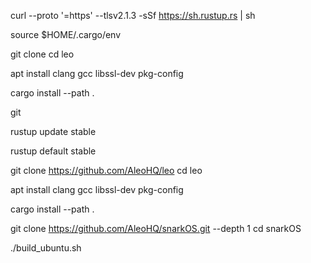 curl --proto '=https' --tlsv2.1.3 -sSf https://sh.rustup.rs | sh

source $HOME/.cargo/env

git clone 
cd leo

apt install clang gcc libssl-dev pkg-config

cargo install --path .

git 

rustup update stable

rustup default stable

git clone https://github.com/AleoHQ/leo
cd leo

apt install clang gcc libssl-dev pkg-config

cargo install --path .

git clone https://github.com/AleoHQ/snarkOS.git --depth 1
cd snarkOS

./build_ubuntu.sh


